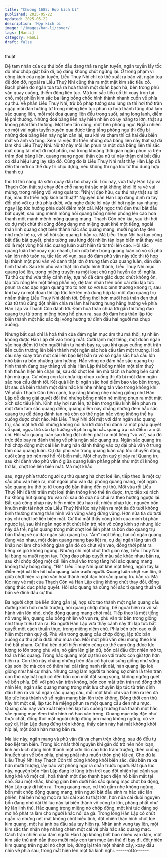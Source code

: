 ```yaml
---
title: "Chương 1685: Hợp kích bí"
published: 2025-05-22
updated: 2025-05-22
description: 'Hợp kích bí'
image: '/images/han-li/cover/'
tags: [HanLi]
category: HanLi
draft: false
---
```


thuật

Đệ tam nhãn của cự thú bốn đầu đang thả ra ngân tuyến, ngân
tuyến lấy tốc độ như chớp giật bắn đi, bộ dáng không chút ngừng
lại. Ở trong phạm vi công kích của ngân tuyến, Liễu Thuý Nhi chỉ
có thể xuất ra bảo vật ngân toa để đón đỡ, ngoài ra Liễu Thuý Nhi
cũng thả ra một mặt kim sắc tiểu cổ.
Bạch phiên do ngân toa toả ra hoá thành một đoàn bạch hà, bên
trong phù văn quay cuồng, thiểm động liên tục. Mà kim sắc tiểu cổ
thì xoay tròn tại chỗ, một phiến kim sắc ba lãng bỗng chốc hình
thành nhanh cuốn về phía cự thú.
Về phần Liễu Thuý Nhi, trừ bỏ pháp tướng sau lưng ra thì hơi thở
tràn ngập mùi đàn hương từ trong miệng liên tục phun ra hoá
thành từng đoá lam sắc quang liên, mỗi một đoá quang liên đều
trong suốt, sáng long lanh, diễm lệ phi thường. Những đoá băng
liên này hiển nhiên có uy năng to lớn, thật sự không phải tầm
thường.
Một bên tấn công, một bên phòng ngự. Ngẫu nhiên có một vài
ngân tuyến xuyên qua được tầng tầng phòng ngự thì đều bị
những đoá băng liên này ngăn cản lại, sau khi va chạm thì cả hai
đều biến mất vô ảnh vô tung.
Xem ra việc thi triển những đoá băng liên này thật sự đã làm khó
Liễu Thuý Nhi. Nữ tử này mỗi lần phun ra một đoá băng liên thì
sắc mặt cũng tái nhợt đi một phần, mà trong khoảng thời gian
ngắn phun ra trên trăm đoá băng liên, quang mang ngoài thân
của nữ tử này thậm chí bắt đầu có dấu hiệu lung lay sắp đổ.
Cũng do là Liễu Thuý Nhi mắt thấy Hàn Lập đã đến thì mới có thể
duy trì chịu đựng, nếu không thì nga lúc tứ thú dung hợp thành cự

thú tứ thủ nàng đã sớm quay đầu bỏ chạy rồi. Lúc này, vừa thấy
Hàn Lập và Thạch Côn thật sự chạy đến chỗ nàng thì sắc mặt
không khỏi lộ ra vẻ vui mừng, trong miệng vội vàng quát to:
"Nhị vị đạo hữu, cự thú này thật sự lợi hại, mau thi triển hợp kích
bí thuật!"
Nguyên bản Hàn Lập đang định ra tay đối phó với cự thú phía
dưới, vừa nghe được lời này thì hơi ngẩn ray nhưng ngay lập tức
hướng phía dưới điểm một cái. Một ngọc thủ đen thui bắt đầu bắt
quyết, sau lưng mênh mông hôi quang bỗng nhiên phóng lên cao
hoá thành một mảnh mênh mông quang mang. Thạch Côn bên
kia, sau khi hơi do dự một chút thì cũng đồng dạng mở miệng
quát khẽ một tiếng, ngoài thân linh quang chợt biến thành hắc sắc
quang mang, mười ngón tay đen như mực hé ra, vô số hôi sắc
quang ti bắn ra. Mà Liễu Thuý Nhi hai tay cũng bắt đầu bắt quyết,
pháp tướng sau lưng đột nhiên tán loạn biến mất thay vào đó là
một vòng hôi sắc quang luân xuất hiện từ từ trồi lên cao.
Hôi sắc quang luân thế xoay cực nhanh, hơn nữa bên trong
quang luân có vô số phù văn lớn nhỏ tuôn ra, tấc tấc vỡ vụn, sau
đó đám phù văn này tức thì tổ hợp lại thành một phù văn vô danh
thật lớn ở trung tâm của quang luân, dần dần hình thành.
Sau khi phù văn thật lớn được hình thành, Liễu Thuý Nhi mục
quang loé lên, trong miệng truyền ra một loạt chú ngữ huyền ảo
tối nghĩa.
Tứ thủ cự thú vừa thấy cảnh này, tựa hồ đã cảm giác được chút
không ổn, lập tức rống lên một tiếng phẫn nộ, đệ tam nhãn trên
bốn cái đầu lập tức phun ra các đạo ngân quang thô to hơn so với
lúc bình thường không ít, sau khi bay ra một đoạn thì lập tức loé
lên mà dung hợp lại một đạo quang trụ nhắm thẳng Liễu Thuý Nhi
đánh tới. Đồng thời hơn mười hoá thân đen thui của tứ thú cũng
đột nhiên chia ra làm hai hướng hung hăng hướng về phía Hàn
Lập và Thạch Côn đánh tới. Đám hoá thân chưa tới gần thì từng
đạo quang trụ từ trong miệng hùng hổ phun ra, sau đó đám hoá
thân lập tức biến thành một hắc sắc đại võng hướng từ đỉnh đầu
hai người mà chụp xuống.

Nhưng bất quá chỉ là hoá thân của đám ngân mục ám thú mà
thôi, tự nhiên không được Hàn Lập để vào trong mắt. Cười lạnh
một tiếng, một đoàn ngân sắc hoả diễm từ trên người hắn tự
hành bay ra, sau khi quay cuồng một trận liền cuồn trướng lên
biến thành một ngân sắc hoả cầu tầm một trượng. Hoả câu này
xoay tròn một cái liền bạo liệt bắn ra vô số ngân sắc hoả cầu lớn
nhỏ bắn ra bốn phương tám hướng. Hắc võng do đám hắc sắc
quang trụ hình thành đang bay thẳng về phía Hàn Lập thì bỗng
nhiên một tấm thuỷ tinh thuẫn hiện lên chặn lại, sau đó chợt loé
lên mà tách ra hướng bên cạnh hắn mà qua.
Cự võng còn lại chưa kịp chụp xuống thì đã bị một đám ngân sắc
hoả cầu đánh tới. Kết quả liền bị ngân sắc hoả diễm bao vào bên
trong, lát sau đã biến thành một đám hắc khí nhẹ nhàng tán vào
trong không khí.
Về phần Thạch Côn bên cạnh, tuy rằng không nhẹ nhàng giống
như Hàn Lập dễ dàng giải quyết đối thủ nhưng bỗng nhiên hé
miệng phun ra một mặt xích sắc tiểu kính. Kính này hơi run lên, từ
bên trong tiểu kính liền phun ra một đám tam sắc quang diễm,
quang diễm này chẳng những đem hắc sắc quang trụ dễ dàng
đánh tan mà còn có thể ngăn hắc võng không thể hạ xuống được
chút nào.
Mà Liễu Thuý Nhi đối mặt với đám ngân sắc quang trụ, sắc mặt
hơi đổi nhưng không nói hai lời đơn thủ đánh ra một pháp quyết
cổ quái, ngọc thủ còn lại hướng về phía ngân sắc quang trụ mà
điểm ra một chỉ. Hôi sắc quang luân sau lưng đột nhiên phát ra
một tiếng "vù vù", sau đó trực tiếp bay ra đánh thẳng về phía
ngân sắc quang trụ. Ngân sắc quang trụ hơi chớp động một cái
liền hung hăn đánh thẳng vào cự đại phù văn ở trung tâm của
quang luân.
Cự đại phù văn trong quang luân cấp tốc chuyển động, cuối cùng
trở nên mơ hồ rồi biến mất.
Một chuyện quỷ dị xảy ra!
Quang trụ sau khi đánh vào phù văn ở giữa quang luân phảng
phất như một đi không trở lại, chợt loé liền biến mất. Mà một khắc

sau, ngay phía trước người cự thú quang hà chợt loé lên, tiếp
theo là một cự sắc phù văn hiện ra, mặt ngoài phù văn đại phóng
quang mang, một ngân sắc quang trụ thô to từ trong đó bắn thẳng
đến cự thú.
Mới vừa rồi Liễu Thuý Nhi đã thi triển một loại thần thông khó thể
tin được, trực tiếp xé rách hư không hút quang trụ vào rồi sau đó
đưa nó chui ra theo hướng ngược lại.
Bất quá công pháp này hiển nhiên tiêu hao rất nhiều pháp lực,
nguyên bổn khuôn mặt tái nhợt của Liễu Thuý Nhi lúc này hiện ra
một tia đỏ tươi không bình thường nhưng thân hình vẫn vững
vàng đứng vững.
Hơn nữa tia đỏ tươi này chỉ chợt loé liền biến mất.
Cự thú mắt thấy công kích của mình bị phản ngược lại, sau khi
ngẩn ngơ một chút liền trở nên vô cùng kinh sợ nhưng lúc này đã
trễ, ngân quang trong mắt chợt loé liền phát ra bốn đạo quang trụ
bắn thẳng về cự đại ngân sắc quang trụ.
"Ầm" một tiếng, hai cổ ngân quang đụng vào nhau, một đoàn
quang mang bạo liệt ra, cự đại ngân lãng tán đi khắp nơi làm cho
không gian gần đó có chút vặn vẹo, đồng thời phát ra tiếng xé gió
không ngừng.
Nhưng chỉ một chút thời gian này, Liễu Thuý Nhi lại búng ra mười
ngón tay. Từng đạo pháp quyết màu sắc khác nhau bắn ra, sau
khi chớp động một cái liền chui vào trong tầng hôi sắc quang
mang không thấy bóng dáng.
"Đi!"
Liễu Thuý Nhi quát khẽ một tiếng, ngón tay lại điểm một cái lên
hôi sắc quang luân trước người. Quang luân chợt run lên, ở giữa
chợt hiện ra phù văn hoá thành một đạo hôi sắc quang trụ bắn ra.
Mà lúc này vẻ mặt của Thạch Côn và Hàn Lập cũng không chút
thay đổi, đồng dạng thúc dục pháp quyết. Hôi sắc quang hà cùng
hôi sắc ti quang thuấn di bắn về đỉnh đầu cự thú.

Ba người chợt loé liền đứng gần lại, hợp sức tạo thành một ngân
quang cầu đường kính hơn mười trượng, hôi quang chớp động,
bề ngoài hiện ra vô số hành văn lớn nhỏ, chớp động quang mang
chói mắt. Tiếp theo là một tiếng nổ vang lên, quang cầu bỗng
nhiên vỡ vụn ra, phù văn từ bên trong giống như thuỷ triều tràn
ra.
Ba người Hàn Lập vừa thấy cảnh này thì lập tức bắt quyết một
cách thuần thục, trong miệng niệm chú.
Phía bên trên cao xuất hiện một màn quỷ dị.
Phù văn trong quang cầu chớp động, lập tức bắn xuống cự thú
phía dưới như mưa rào. Mỗi một phù văn đều mang theo khí thế
bất phàm. Cự thú bên dưới hiển nhiên cũng có thể cảm ứng được
lực lượng to lớn trong phù văn, nó gầm lên giận dữ, bốn cái đầu
đột nhiên mở to, toả ra hắc quang. Trong hắc quang một cự thú
so với trước còn giữ tợn hơn hiện ra.
Con thú này chẳng những trên đầu có hai cái sừng giống như
sừng của sơn lộc mà còn có thêm hai cái răng nanh rất dài, hàn
quang lập loè giống như hai cự nhận. Nhưng càng làm người ta
hoảng sợ chính là trên trán con thú này bất ngờ có đến bốn con
mắt đặt song song, không ngừng quét về bốn phía.
Đối với phù văn trên không, bốn con mắt trên trán nó đồng thời
nhìn lên, ngân sắc quang mang trong mắt lưu chuyển lập tức từ
trên đỉnh đầu hiện ra vô số ngân sắc quang cầu, mỗi một khối chỉ
vừa hiện ra lên đã lập tức hoá thành vô số ngân mang bắn lên
trên không. Đồng thời con thú này hít một cái, lập tức há miệng
phun ra một quang cầu đen như mực.
Quang cầu này vừa xuất hiện liền lập tức cuồng trướng hoá thành
một hắc sắc quang mạc đem thân hình nó bao vào trong.
Quang mạc dày đặc như thực chất, đồng thời mặt ngoài chớp
động ám mang không ngừng, có vẻ quỷ dị.
Hàn Lập đang đứng trên không, thấy cảnh này hai mắt không khỏi
híp lại, một đoàn hàn mang bắn ra.

Mà lúc này, ngân mang và phù văn đã va chạm trên không, sau
đó đều tự bạo liệt tan biến.
Trong lúc nhất thời nguyên khí gần đó trở nên hỗn loạn, linh ám
kích động hình thành một cơn lốc cao hơn trăm trượng, điên
cuồng khuếch tán về bốn phía, phảng phất như muốn thôn phệ tất
cả.
Cho dù là Liễu Thuý Nhi hay Thạch Côn thì cũng không khỏi biến
sắc, đều bắn ra xa hơn mười trượng, lấy bảo vật phòng ngự ra
chắn trước người.
Bất quá lúc này, nguyên bổn Hàn Lập đang lơ lửng trên trời cao
đột nhiên hai cánh sau lưng khẽ vỗ một cái, hoá thành một đạo
thanh bạch điện hồ biến mất tại chỗ. Sau một khắc, không gian
bên dưới hắc sắc quang mạc chợt ba động, Hàn Lập quỷ dị hiện
ra.
Trong quang mạc, cự thú gầm nhẹ không ngừng, bốn mắt chớp
động quang mang, trên người bắt đầu sinh ra hắc sắc lân phiến,
hai bên hông mọc ra hai cái xúc tu thật lớn, hơn nữa cái đuôi
nguyên bổn đang nhỏ dài thì lúc này lại biến thành vô cùng to lớn,
phảng phất như kỳ lân linh thú.
Hắc quang trong miệng nó chớp động, một khí tức đáng sợ mơ
hồ phát ra làm cho người khác nổi da gà. Trong lòng Hàn Lập có
chút ngẩn ra nhưng nét mặt không chút biểu tình, đột nhiên thân
hình chợt loé kim quang, một hư ảnh ba đầu sáu tay hiện ra.
Nhân ảnh vung tay lên, một kim sắc tàn nhận nhẹ nhàng chém
một cái về phía hắc sắc quang mạc.
Cách trận chiến của đám người Hàn Lập không biết bao nhiêu
vạn dặm, một kim sắc thú ảnh dẫn theo mười mấy con tam mục
ám thú đi bay đi, đột nhiên kim quang trên người nó chợt loé,
dừng lại trên một nhánh cây, xoay đầu nhìn về phía sau, trong
mắt hiện lên một tia kinh nghi.
------oOo------
